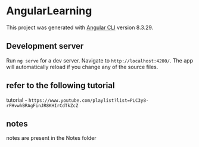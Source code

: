 # AngularLearning

This project was generated with [Angular CLI](https://github.com/angular/angular-cli) version 8.3.29.

## Development server

Run `ng serve` for a dev server. Navigate to `http://localhost:4200/`. The app will automatically reload if you change any of the source files.

## refer to the following tutorial

tutorial - `https://www.youtube.com/playlist?list=PLC3y8-rFHvwhBRAgFinJR8KHIrCdTkZcZ`

## notes

notes are present in the Notes folder
